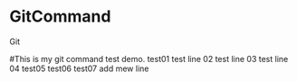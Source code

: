 # GitCommand
Git

#This is my git command test demo.
test01
test line 02
test line 03
test line 04
test05
test06
test07
add mew line
